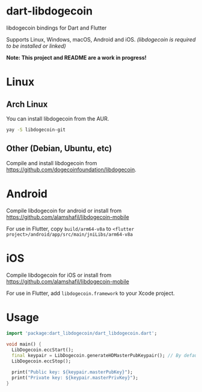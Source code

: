 # dart-libdogecoin

libdogecoin bindings for Dart and Flutter

Supports Linux, Windows, macOS, Android and iOS. *(libdogecoin is required to be installed or linked)*

**Note: This project and README are a work in progress!**

# Linux

## Arch Linux
You can install libdogecoin from the AUR.

```bash
yay -S libdogecoin-git
```

## Other (Debian, Ubuntu, etc)
Compile and install libdogecoin from https://github.com/dogecoinfoundation/libdogecoin.

# Android

Compile libdogecoin for android or install from https://github.com/alamshafil/libdogecoin-mobile

For use in Flutter, copy `build/arm64-v8a` to `<flutter project>/android/app/src/main/jniLibs/arm64-v8a`

# iOS

Compile libdogecoin for iOS or install from https://github.com/alamshafil/libdogecoin-mobile

For use in Flutter, add `libdogecoin.framework` to your Xcode project.

# Usage

```dart
import 'package:dart_libdogecoin/dart_libdogecoin.dart';

void main() {
  LibDogecoin.eccStart();
  final keypair = LibDogecoin.generateHDMasterPubKeypair(); // By default mainnet is used.
  LibDogecoin.eccStop();

  print("Public key: ${keypair.masterPubKey}");
  print("Private key: ${keypair.masterPrivKey}");
}
```
